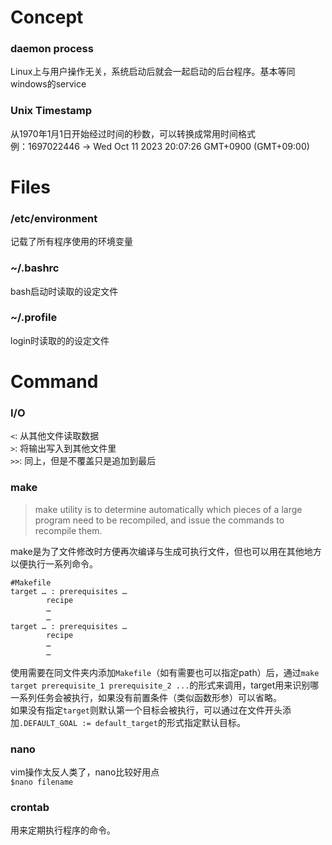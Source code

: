 # Concept
### daemon process  
Linux上与用户操作无关，系统启动后就会一起启动的后台程序。基本等同windows的service

### Unix Timestamp   
从1970年1月1日开始经过时间的秒数，可以转换成常用时间格式  
例：1697022446 → Wed Oct 11 2023 20:07:26 GMT+0900 (GMT+09:00)  

# Files
### /etc/environment
记载了所有程序使用的环境变量  

### ~/.bashrc
bash启动时读取的设定文件  

### ~/.profile
login时读取的的设定文件  

# Command
### I/O
`<`: 从其他文件读取数据  
`>`: 将输出写入到其他文件里  
`>>`: 同上，但是不覆盖只是追加到最后  

### make
> make utility is to determine automatically which pieces of a large program need to be recompiled, and issue the commands to recompile them.

make是为了文件修改时方便再次编译与生成可执行文件，但也可以用在其他地方以便执行一系列命令。  
```make
#Makefile
target … : prerequisites …
        recipe
        …
        …
target … : prerequisites …
        recipe
        …
        …
```
使用需要在同文件夹内添加```Makefile```（如有需要也可以指定path）后，通过```make target prerequisite_1 prerequisite_2 ...```的形式来调用，target用来识别哪一系列任务会被执行，如果没有前置条件（类似函数形参）可以省略。  
如果没有指定```target```则默认第一个目标会被执行，可以通过在文件开头添加```.DEFAULT_GOAL := default_target```的形式指定默认目标。  

### nano
vim操作太反人类了，nano比较好用点  
`$nano filename`  

### crontab 
用来定期执行程序的命令。